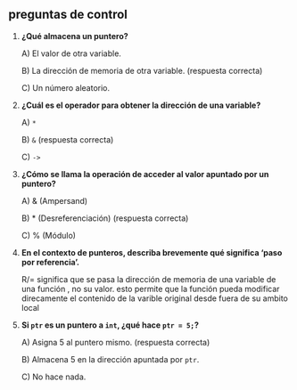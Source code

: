 ## preguntas de control

1. **¿Qué almacena un puntero?**
    
    A) El valor de otra variable.
    
    B) La dirección de memoria de otra variable. (respuesta correcta)
    
    C) Un número aleatorio.
    
2. **¿Cuál es el operador para obtener la dirección de una variable?**
    
    A) `*`
    
    B) `&` (respuesta correcta)
    
    C) `->`
    
3. **¿Cómo se llama la operación de acceder al valor apuntado por un puntero?**
    
    A) & (Ampersand)
    
    B) * (Desreferenciación) (respuesta correcta)
    
    C) % (Módulo)
    
4. **En el contexto de punteros, describa brevemente qué significa ‘paso por referencia’.**

    R/= significa que se pasa la dirección de memoria de una variable de una función , no su valor. esto permite que la función pueda modificar direcamente el contenido de la varible original desde fuera de su ambito local     


5. **Si `ptr` es un puntero a `int`, ¿qué hace `ptr = 5;`?**
    
    A) Asigna 5 al puntero mismo. (respuesta correcta)
    
    B) Almacena 5 en la dirección apuntada por `ptr`.
    
    C) No hace nada.